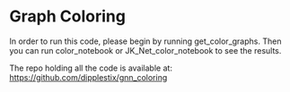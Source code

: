 # Graph Coloring

In order to run this code, please begin by running get_color_graphs. Then you can run color_notebook or JK_Net_color_notebook to see the results.

The repo holding all the code is available at: https://github.com/dipplestix/gnn_coloring